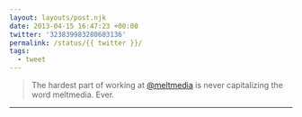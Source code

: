 ```yaml
---
layout: layouts/post.njk
date: 2013-04-15 16:47:23 +00:00
twitter: '323839983280603136'
permalink: /status/{{ twitter }}/
tags: 
  - tweet
---
```


> The hardest part of working at [@meltmedia](https://twitter.com/meltmedia) is never capitalizing the word meltmedia. Ever.

---
